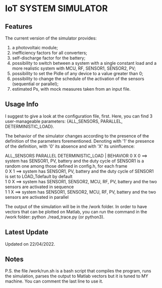 # IoT SYSTEM SIMULATOR

## Features

The current version of the simulator provides:
 1) a photovoltaic module; <br />
 2) inefficiency factors for all converters; <br />
 3) self-discharge factor for the battery; <br />
 4) possibility to switch between a system with a single constant load and a more realistic system with MCU, RF, SENSOR1, SENSOR2, PV; <br />
 5) possibility to set the Pidle of any device to a value greater than 0; <br />
 6) possibility to change the schedule of the activation of the sensors (sequential or parallel); <br />
 7) estimated Ps, with mock measures taken from an input file. <br />

## Usage Info

I suggest to give a look at the configuration file, first.
Here, you can find 3 user-manageable parameters: {ALL_SENSORS, PARALLEL, DETERMINISTIC_LOAD}.

The behavior of the simulator changes according to the presence of the definition of the parameters forementioned.
Denoting with '1' the presence of the definition, with '0' its absence and with 'X' its uninfluence:

ALL_SENSORS    PARALLEL    DETERMINISTIC_LOAD    |    BEHAVIOR
    0             X                  0          ==>  system has SENSOR1, PV, battery and the duty cycle of SENSOR1 is a random one among those defined in config.h, for each frame <br />
    0             X                  1          ==>  system has SENSOR1, PV, battery and the duty cycle of SENSOR1 is set to LOAD_Tdefault by default <br />
    1	            0                  X          ==>  system has SENSOR1, SENSOR2, MCU, RF, PV, battery and the two sensors are activated in sequence <br />
    1             1                  X          ==>  system has SENSOR1, SENSOR2, MCU, RF, PV, battery and the two sensors are activated in parallel <br />

The output of the simulation will be in the /work folder. In order to have vectors that can be plotted on Matlab, you can run the command in the /work folder:
  python ./read_trace.py  (or python3).

## Latest Update

Updated on 22/04/2022.

## Notes

P.S. the file /work/run.sh is a bash script that compiles the program, runs the simulation, parses the output to Matlab vectors but it is tuned to MY machine. You can comment the last line to use it.
